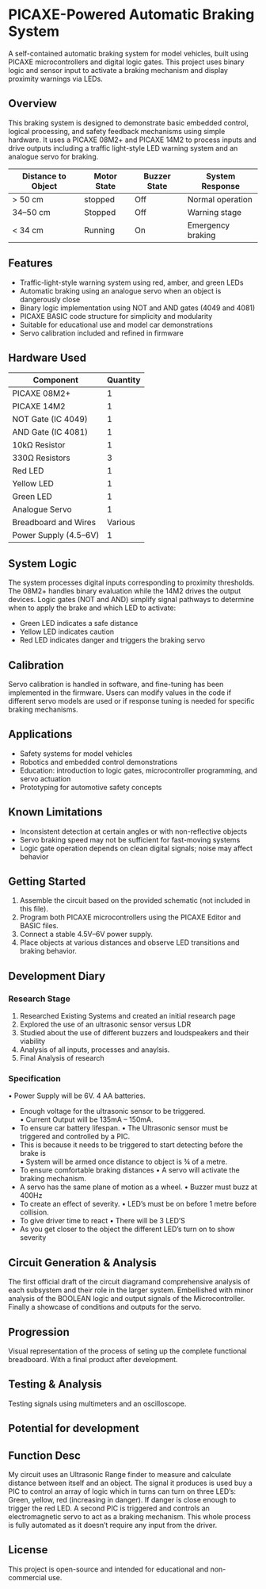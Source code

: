 
# PICAXE-Powered Automatic Braking System

A self-contained automatic braking system for model vehicles, built using PICAXE microcontrollers and digital logic gates. This project uses binary logic and sensor input to activate a braking mechanism and display proximity warnings via LEDs.

## Overview

This braking system is designed to demonstrate basic embedded control, logical processing, and safety feedback mechanisms using simple hardware. It uses a PICAXE 08M2+ and PICAXE 14M2 to process inputs and drive outputs including a traffic light-style LED warning system and an analogue servo for braking.

| Distance to Object | Motor State | Buzzer State | System Response          |
|--------------------|-------------|--------------|---------------------------|
| > 50 cm            | stopped     | Off          | Normal operation          |
| 34–50 cm           | Stopped     | Off          | Warning stage             |
| < 34 cm            | Running     | On           | Emergency braking         

## Features

- Traffic-light-style warning system using red, amber, and green LEDs
- Automatic braking using an analogue servo when an object is dangerously close
- Binary logic implementation using NOT and AND gates (4049 and 4081)
- PICAXE BASIC code structure for simplicity and modularity
- Suitable for educational use and model car demonstrations
- Servo calibration included and refined in firmware

## Hardware Used

| Component             | Quantity |
|-----------------------|----------|
| PICAXE 08M2+          | 1        |
| PICAXE 14M2           | 1        |
| NOT Gate (IC 4049)    | 1        |
| AND Gate (IC 4081)    | 1        |
| 10kΩ Resistor         | 1        |
| 330Ω Resistors        | 3        |
| Red LED               | 1        |
| Yellow LED            | 1        |
| Green LED             | 1        |
| Analogue Servo        | 1        |
| Breadboard and Wires  | Various  |
| Power Supply (4.5–6V) | 1        |

## System Logic

The system processes digital inputs corresponding to proximity thresholds. The 08M2+ handles binary evaluation while the 14M2 drives the output devices. Logic gates (NOT and AND) simplify signal pathways to determine when to apply the brake and which LED to activate:

- Green LED indicates a safe distance
- Yellow LED indicates caution
- Red LED indicates danger and triggers the braking servo

## Calibration

Servo calibration is handled in software, and fine-tuning has been implemented in the firmware. Users can modify values in the code if different servo models are used or if response tuning is needed for specific braking mechanisms.

## Applications

- Safety systems for model vehicles
- Robotics and embedded control demonstrations
- Education: introduction to logic gates, microcontroller programming, and servo actuation
- Prototyping for automotive safety concepts

## Known Limitations

- Inconsistent detection at certain angles or with non-reflective objects
- Servo braking speed may not be sufficient for fast-moving systems
- Logic gate operation depends on clean digital signals; noise may affect behavior

## Getting Started

1. Assemble the circuit based on the provided schematic (not included in this file).
2. Program both PICAXE microcontrollers using the PICAXE Editor and BASIC files.
3. Connect a stable 4.5V–6V power supply.
4. Place objects at various distances and observe LED transitions and braking behavior.


## Development Diary

### Research Stage
1. Researched Existing Systems and created an initial research page
2. Explored the use of an ultrasonic sensor versus LDR
3. Studied about the use of different buzzers and loudspeakers and their viability
4. Analysis of all inputs, processes and anaylsis.
5. Final Analysis of research
### Specification
•	Power Supply will be 6V. 4 AA batteries.
-	Enough voltage for the ultrasonic sensor to be triggered.	
•	Current Output will be 135mA – 150mA.
-	To ensure car battery lifespan.
•	The Ultrasonic sensor must be triggered and controlled by a PIC.
-	This is because it needs to be triggered to start detecting before the brake is  
•	System will be armed once distance to object is ¾ of a metre.
-	To ensure comfortable braking distances
•	A servo will activate the braking mechanism.
-	A servo has the same plane of motion as a wheel.
•	Buzzer must buzz at 400Hz
-	To create an effect of severity.
•	LED’s must be on before 1 metre before collision.
-	To give driver time to react
•	There will be 3 LED’S
-	As you get closer to the object the different LED’s turn on to show severity

## Circuit Generation & Analysis

The first official draft of the circuit diagramand comprehensive analysis of each subsystem and their role in the larger system. Embellished with minor analysis of the BOOLEAN logic and output signals of the Microcontroller. Finally a showcase of conditions and outputs for the servo.

## Progression 

Visual representation of the process of seting up the complete functional breadboard. With a final product after development.

## Testing & Analysis

Testing signals using multimeters and an oscilloscope.

## Potential for development

## Function Desc

My circuit uses an Ultrasonic Range finder to measure and calculate distance between itself and an object. The signal it produces is used buy a PIC to control an array of logic which in turns can turn on three LED’s: Green, yellow, red (increasing in danger). If danger is close enough to trigger the red LED. A second PIC is triggered and controls an electromagnetic servo to act as a braking mechanism. This whole process is fully automated as it doesn’t require any input from the driver.

## License

This project is open-source and intended for educational and non-commercial use.
